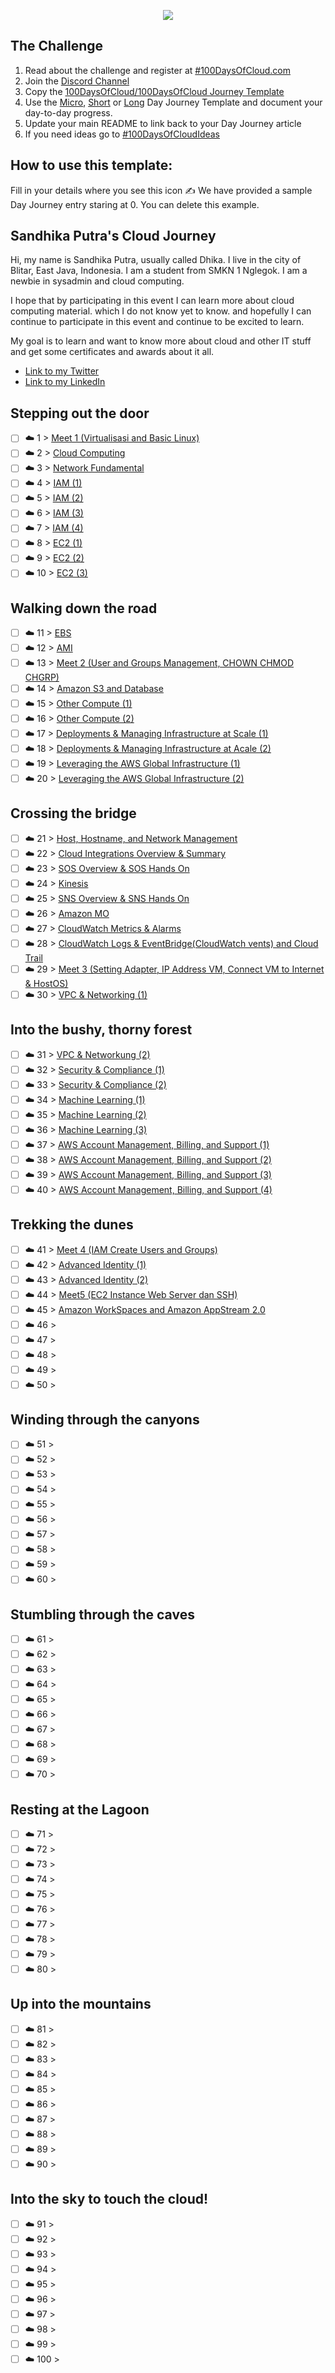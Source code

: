 <p align="center">
  <img src="banner.png">
</p>

## The Challenge
1. Read about the challenge and register at [#100DaysOfCloud.com](https://100DaysOfCloud.com)
2. Join the [Discord Channel](https://discord.gg/c6Db8nY)
3. Copy the [100DaysOfCloud/100DaysOfCloud Journey Template](https://github.com/100DaysOfCloud/100DaysOfCloud/generate)
4. Use the [Micro](Templates/000-DAY-ARTICLE-MICRO-TEMPLATE.md), [Short](Templates/001-DAY-ARTICLE-SHORT-TEMPLATE.md) or [Long](Templates/002-DAY-ARTICLE-LONG-TEMPLATE.md) Day Journey Template and document your day-to-day progress.
5. Update your main README to link back to your Day Journey article
4. If you need ideas go to [#100DaysOfCloudIdeas](https://github.com/100DaysOfCloud/100DaysOfCloudIdeas)

## How to use this template:
Fill in your details where you see this icon ✍️
We have provided a sample Day Journey entry staring at 0. You can delete this example.

##  Sandhika Putra's Cloud Journey

Hi, my name is Sandhika Putra, usually called Dhika. I live in the city of Blitar, East Java, Indonesia. I am a student from SMKN 1 Nglegok. I am a newbie in sysadmin and cloud computing.

I hope that by participating in this event I can learn more about cloud computing material. which I do not know yet to know. and hopefully I can continue to participate in this event and continue to be excited to learn.

My goal is to learn and want to know more about cloud and other IT stuff and get some certificates and awards about it all.

- [Link to my Twitter](https://twitter.com/SandhikaPutra13)
- [Link to my LinkedIn](https://www.linkedin.com/in/putra-fa-b3bbb7246/)

## Stepping out the door

- [ ] ☁️ 1 > [Meet 1 (Virtualisasi and Basic Linux)](Journey/001/Readme.md)
- [ ] ☁️ 2 > [Cloud Computing](Journey/002/Readme.md)
- [ ] ☁️ 3 > [Network Fundamental](Journey/003/Readme.md)
- [ ] ☁️ 4 > [IAM (1)](Journey/004/Readme.md)
- [ ] ☁️ 5 > [IAM (2)](Journey/005/Readme.md)
- [ ] ☁️ 6 > [IAM (3)](Journey/006/Readme.md)
- [ ] ☁️ 7 > [IAM (4)](Journey/007/Readme.md)
- [ ] ☁️ 8 > [EC2 (1)](Journey/008/Readme.md)
- [ ] ☁️ 9 > [EC2 (2)](Journey/009/Readme.md)
- [ ] ☁️ 10 > [EC2 (3)](Journey/010/Readme.md)

## Walking down the road

- [ ] ☁️ 11 > [EBS](Journey/011/Readme.md)
- [ ] ☁️ 12 > [AMI](Journey/012/Readme.md)
- [ ] ☁️ 13 > [Meet 2 (User and Groups Management, CHOWN CHMOD CHGRP)](Journey/013/Readme.md)
- [ ] ☁️ 14 > [Amazon S3 and Database](Journey/014/Readme.md)
- [ ] ☁️ 15 > [Other Compute (1)](Journey/015/Readme.md)
- [ ] ☁️ 16 > [Other Compute (2)](Journey/016/Readme.md)
- [ ] ☁️ 17 > [Deployments & Managing Infrastructure at Scale (1)](Journey/017/Readme.md)
- [ ] ☁️ 18 > [Deployments & Managing Infrastructure at Acale (2)](Journey/018/Readme.md)
- [ ] ☁️ 19 > [Leveraging the AWS Global Infrastructure (1)](Journey/019/Readme.md)
- [ ] ☁️ 20 > [Leveraging the AWS Global Infrastructure (2)](Journey/020/Readme.md)

## Crossing the bridge

- [ ] ☁️ 21 > [Host, Hostname, and Network Management](Journey/021/Readme.md)
- [ ] ☁️ 22 > [Cloud Integrations Overview & Summary](Journey/022/Readme.md)
- [ ] ☁️ 23 > [SOS Overview & SOS Hands On](Journey/023/Readme.md)
- [ ] ☁️ 24 > [Kinesis](Journey/024/Readme.md)
- [ ] ☁️ 25 > [SNS Overview & SNS Hands On](Journey/025/Readme.md)
- [ ] ☁️ 26 > [Amazon MO](Journey/026/Readme.md)
- [ ] ☁️ 27 > [CloudWatch Metrics & Alarms](Journey/027/Readme.md)
- [ ] ☁️ 28 > [CloudWatch Logs & EventBridge(CloudWatch vents) and Cloud Trail](Journey/028/Readme.md)
- [ ] ☁️ 29 > [Meet 3 (Setting Adapter, IP Address VM, Connect VM to Internet & HostOS) ](Journey/029/Readme.md)
- [ ] ☁️ 30 > [VPC & Networking (1)](Journey/030/Readme.md)

## Into the bushy, thorny forest

- [ ] ☁️ 31 > [VPC & Networkung (2)](Journey/031/Readme.md)
- [ ] ☁️ 32 > [Security & Compliance (1)](Journey/032/Readme.md)
- [ ] ☁️ 33 > [Security & Compliance (2)](Journey/033/Readme.md)
- [ ] ☁️ 34 > [Machine Learning (1)](Journey/034/Readme.md)
- [ ] ☁️ 35 > [Machine Learning (2)](Journey/035/Readme.md)
- [ ] ☁️ 36 > [Machine Learning (3)](Journey/036/Readme.md)
- [ ] ☁️ 37 > [AWS Account Management, Billing, and Support (1)](Journey/037/Readme.md)
- [ ] ☁️ 38 > [AWS Account Management, Billing, and Support (2)](Journey/038/Readme.md)
- [ ] ☁️ 39 > [AWS Account Management, Billing, and Support (3)](Journey/039/Readme.md)
- [ ] ☁️ 40 > [AWS Account Management, Billing, and Support (4)](Journey/040/Readme.md)

## Trekking the dunes

- [ ] ☁️ 41 > [Meet 4 (IAM Create Users and Groups)](Journey/041/Readme.md)
- [ ] ☁️ 42 > [Advanced Identity (1)](Journey/042/Readme.md)
- [ ] ☁️ 43 > [Advanced Identity (2)](Journey/043/Readme.md)
- [ ] ☁️ 44 > [Meet5 (EC2 Instance Web Server dan SSH)](Journey/044/Readme.md)
- [ ] ☁️ 45 > [Amazon WorkSpaces and Amazon AppStream 2.0](Journey/045/Readme.md)
- [ ] ☁️ 46 > [](Journey/046/Readme.md)
- [ ] ☁️ 47 > [](Journey/047/Readme.md)
- [ ] ☁️ 48 > [](Journey/048/Readme.md)
- [ ] ☁️ 49 > [](Journey/049/Readme.md)
- [ ] ☁️ 50 > [](Journey/050/Readme.md)

## Winding through the canyons

- [ ] ☁️ 51 > [](Journey/051/Readme.md)
- [ ] ☁️ 52 > [](Journey/052/Readme.md)
- [ ] ☁️ 53 > [](Journey/053/Readme.md)
- [ ] ☁️ 54 > [](Journey/054/Readme.md)
- [ ] ☁️ 55 > [](Journey/055/Readme.md)
- [ ] ☁️ 56 > [](Journey/056/Readme.md)
- [ ] ☁️ 57 > [](Journey/057/Readme.md)
- [ ] ☁️ 58 > [](Journey/058/Readme.md)
- [ ] ☁️ 59 > [](Journey/059/Readme.md)
- [ ] ☁️ 60 > [](Journey/060/Readme.md)

## Stumbling through the caves

- [ ] ☁️ 61 > [](Journey/061/Readme.md)
- [ ] ☁️ 62 > [](Journey/062/Readme.md)
- [ ] ☁️ 63 > [](Journey/063/Readme.md)
- [ ] ☁️ 64 > [](Journey/064/Readme.md)
- [ ] ☁️ 65 > [](Journey/065/Readme.md)
- [ ] ☁️ 66 > [](Journey/066/Readme.md)
- [ ] ☁️ 67 > [](Journey/067/Readme.md)
- [ ] ☁️ 68 > [](Journey/068/Readme.md)
- [ ] ☁️ 69 > [](Journey/069/Readme.md)
- [ ] ☁️ 70 > [](Journey/070/Readme.md)

## Resting at the Lagoon

- [ ] ☁️ 71 > [](Journey/071/Readme.md)
- [ ] ☁️ 72 > [](Journey/072/Readme.md)
- [ ] ☁️ 73 > [](Journey/073/Readme.md)
- [ ] ☁️ 74 > [](Journey/074/Readme.md)
- [ ] ☁️ 75 > [](Journey/075/Readme.md)
- [ ] ☁️ 76 > [](Journey/076/Readme.md)
- [ ] ☁️ 77 > [](Journey/077/Readme.md)
- [ ] ☁️ 78 > [](Journey/078/Readme.md)
- [ ] ☁️ 79 > [](Journey/079/Readme.md)
- [ ] ☁️ 80 > [](Journey/080/Readme.md)

## Up into the mountains

- [ ] ☁️ 81 > [](Journey/081/Readme.md)
- [ ] ☁️ 82 > [](Journey/082/Readme.md)
- [ ] ☁️ 83 > [](Journey/083/Readme.md)
- [ ] ☁️ 84 > [](Journey/084/Readme.md)
- [ ] ☁️ 85 > [](Journey/085/Readme.md)
- [ ] ☁️ 86 > [](Journey/086/Readme.md)
- [ ] ☁️ 87 > [](Journey/087/Readme.md)
- [ ] ☁️ 88 > [](Journey/088/Readme.md)
- [ ] ☁️ 89 > [](Journey/089/Readme.md)
- [ ] ☁️ 90 > [](Journey/090/Readme.md)

## Into the sky to touch the cloud!

- [ ] ☁️ 91 > [](Journey/091/Readme.md)
- [ ] ☁️ 92 > [](Journey/092/Readme.md)
- [ ] ☁️ 93 > [](Journey/093/Readme.md)
- [ ] ☁️ 94 > [](Journey/094/Readme.md)
- [ ] ☁️ 95 > [](Journey/095/Readme.md)
- [ ] ☁️ 96 > [](Journey/096/Readme.md)
- [ ] ☁️ 97 > [](Journey/097/Readme.md)
- [ ] ☁️ 98 > [](Journey/098/Readme.md)
- [ ] ☁️ 99 > [](Journey/099/Readme.md)
- [ ] ☁️ 100 > [](Journey/100/Readme.md)
